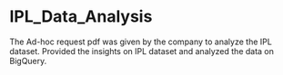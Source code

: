 # IPL_Data_Analysis

The Ad-hoc request pdf was given by the company to analyze the IPL dataset. Provided the insights on IPL dataset and analyzed the data on BigQuery.
